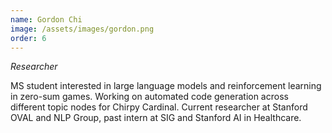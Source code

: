 ```yaml
---
name: Gordon Chi
image: /assets/images/gordon.png
order: 6
---
```

*Researcher*

MS student interested in large language models  and reinforcement learning in zero-sum games. Working on automated code generation across different topic nodes for Chirpy Cardinal. Current researcher at Stanford OVAL and NLP Group, past intern at SIG and Stanford AI in Healthcare.
